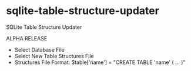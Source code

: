 # sqlite-table-structure-updater

SQLite Table Structure Updater

ALPHA RELEASE

* Select Database File
* Select New Table Structures File
* Structures File Format:   $table['name'] = "CREATE TABLE 'name' ( ... )"
